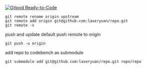 [![Gitpod Ready-to-Code](https://img.shields.io/badge/Gitpod-Ready--to--Code-blue?logo=gitpod)](https://gitpod.io/#https://github.com/laseryuan/codebench)
```
git remote rename origin upstream
git remote add origin git@github.com:laseryuan/repo.git
git remote -v
```

push and update default push remote to origin
```
git push -u origin
```

add repo to codebench as submodule
```
git submodule add git@github.com:laseryuan/repo.git repo/repo
```
